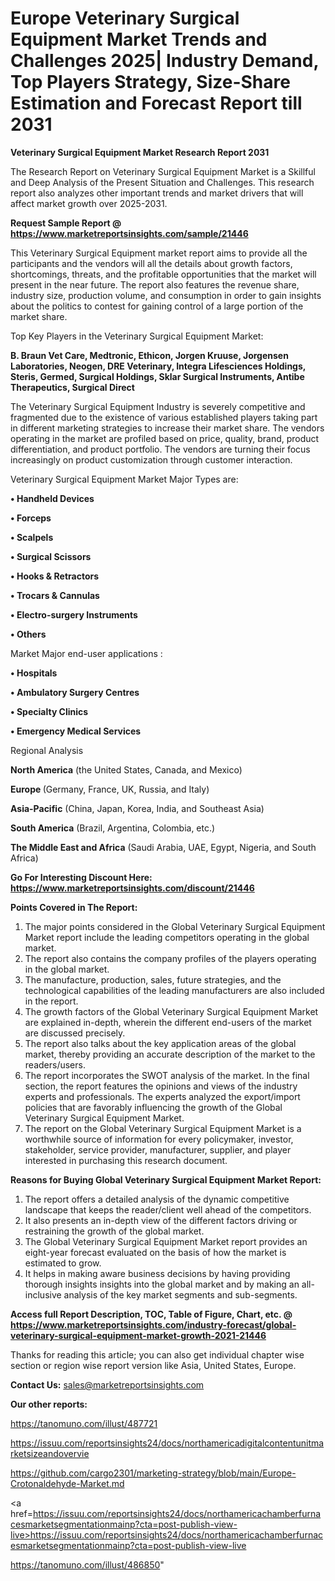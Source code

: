 # Europe Veterinary Surgical Equipment Market Trends and Challenges 2025| Industry Demand, Top Players Strategy, Size-Share Estimation and Forecast Report till 2031

<strong>Veterinary Surgical Equipment Market Research Report 2031</strong>

The Research Report on Veterinary Surgical Equipment Market is a Skillful and Deep Analysis of the Present Situation and Challenges. This research report also analyzes other important trends and market drivers that will affect market growth over 2025-2031.

<strong>Request Sample Report @ <a href=https://www.marketreportsinsights.com/sample/21446>https://www.marketreportsinsights.com/sample/21446</a></strong>

This Veterinary Surgical Equipment market report aims to provide all the participants and the vendors will all the details about growth factors, shortcomings, threats, and the profitable opportunities that the market will present in the near future. The report also features the revenue share, industry size, production volume, and consumption in order to gain insights about the politics to contest for gaining control of a large portion of the market share.

Top Key Players in the Veterinary Surgical Equipment Market:

<strong>B. Braun Vet Care, Medtronic, Ethicon, Jorgen Kruuse, Jorgensen Laboratories, Neogen, DRE Veterinary, Integra Lifesciences Holdings, Steris, Germed, Surgical Holdings, Sklar Surgical Instruments, Antibe Therapeutics, Surgical Direct</strong>

The Veterinary Surgical Equipment Industry is severely competitive and fragmented due to the existence of various established players taking part in different marketing strategies to increase their market share. The vendors operating in the market are profiled based on price, quality, brand, product differentiation, and product portfolio. The vendors are turning their focus increasingly on product customization through customer interaction.

Veterinary Surgical Equipment Market Major Types are:

<strong>• Handheld Devices

• Forceps

• Scalpels

• Surgical Scissors

• Hooks & Retractors

• Trocars & Cannulas

• Electro-surgery Instruments

• Others</strong>

Market Major end-user applications :

<strong>• Hospitals

• Ambulatory Surgery Centres

• Specialty Clinics

• Emergency Medical Services</strong>

Regional Analysis

</u><strong><b>North America</b></strong> (the United States, Canada, and Mexico)

<strong><b>Europe </b></strong>(Germany, France, UK, Russia, and Italy)

<strong><b>Asia-Pacific</b></strong> (China, Japan, Korea, India, and Southeast Asia)

<strong><b>South America</b></strong> (Brazil, Argentina, Colombia, etc.)

<strong><b>The Middle East and Africa</b></strong> (Saudi Arabia, UAE, Egypt, Nigeria, and South Africa)

<strong>Go For Interesting Discount Here: <a href=https://www.marketreportsinsights.com/discount/21446>https://www.marketreportsinsights.com/discount/21446</a></strong>

<strong>Points Covered in The Report:</strong>
<ol>
  <li>The major points considered in the Global Veterinary Surgical Equipment Market report include the leading competitors operating in the global market.</li>
  <li>The report also contains the company profiles of the players operating in the global market.</li>
  <li>The manufacture, production, sales, future strategies, and the technological capabilities of the leading manufacturers are also included in the report.</li>
  <li>The growth factors of the Global Veterinary Surgical Equipment Market are explained in-depth, wherein the different end-users of the market are discussed precisely.</li>
  <li>The report also talks about the key application areas of the global market, thereby providing an accurate description of the market to the readers/users.</li>
  <li>The report incorporates the SWOT analysis of the market. In the final section, the report features the opinions and views of the industry experts and professionals. The experts analyzed the export/import policies that are favorably influencing the growth of the Global Veterinary Surgical Equipment Market.</li>
  <li>The report on the Global Veterinary Surgical Equipment Market is a worthwhile source of information for every policymaker, investor, stakeholder, service provider, manufacturer, supplier, and player interested in purchasing this research document.</li>
</ol>
<strong>Reasons for Buying Global Veterinary Surgical Equipment Market Report:</strong>

<ol>
  <li>The report offers a detailed analysis of the dynamic competitive landscape that keeps the reader/client well ahead of the competitors.</li>
  <li>It also presents an in-depth view of the different factors driving or restraining the growth of the global market.</li>
  <li>The Global Veterinary Surgical Equipment Market report provides an eight-year forecast evaluated on the basis of how the market is estimated to grow.</li>
  <li>It helps in making aware business decisions by having providing thorough insights insights into the global market and by making an all-inclusive analysis of the key market segments and sub-segments.</li>
</ol>
<strong>Access full Report Description, TOC, Table of Figure, Chart, etc. @ <a href=https://www.marketreportsinsights.com/industry-forecast/global-veterinary-surgical-equipment-market-growth-2021-21446>https://www.marketreportsinsights.com/industry-forecast/global-veterinary-surgical-equipment-market-growth-2021-21446</a></strong>


Thanks for reading this article; you can also get individual chapter wise section or region wise report version like Asia, United States, Europe.

<strong>Contact Us:</strong>
sales@marketreportsinsights.com

<strong>Our other reports:</strong>

<a href=https://tanomuno.com/illust/487721>https://tanomuno.com/illust/487721</a>

<a href=https://issuu.com/reportsinsights24/docs/northamericadigitalcontentunitmarketsizeandovervie>https://issuu.com/reportsinsights24/docs/northamericadigitalcontentunitmarketsizeandovervie</a>

<a href=https://github.com/cargo2301/marketing-strategy/blob/main/Europe-Crotonaldehyde-Market.md>https://github.com/cargo2301/marketing-strategy/blob/main/Europe-Crotonaldehyde-Market.md</a>

<a href=https://issuu.com/reportsinsights24/docs/northamericachamberfurnacesmarketsegmentationmainp?cta=post-publish-view-live>https://issuu.com/reportsinsights24/docs/northamericachamberfurnacesmarketsegmentationmainp?cta=post-publish-view-live</a>

<a href=https://tanomuno.com/illust/486850>https://tanomuno.com/illust/486850</a>"
